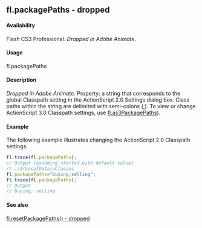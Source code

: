 ## fl.packagePaths - dropped

#### Availability

Flash CS3 Professional. *Dropped in Adobe Animate*.

#### Usage

fl.packagePaths

#### Description

*Dropped in Adobe Animate.*
Property; a string that corresponds to the global Classpath setting in the ActionScript 2.0 Settings dialog box. Class paths within the string are delimited with semi-colons (;). To view or change ActionScript 3.0 Classpath settings, use [fl.as3PackagePaths](../flash_object_(fl)/fl2.md)).

#### Example

The following example illustrates changing the ActionScript 2.0 Classpath settings:
```javascript
fl.trace(fl.packagePaths);
// Output (assuming started with default value)
// .;$(LocalData)/Classes
fl.packagePaths="buying;selling";
fl.trace(fl.packagePaths);
// Output
// buying; selling 

```
#### See also

[fl.resetPackagePaths() - dropped](../flash_object_(fl)/fl60.md)
